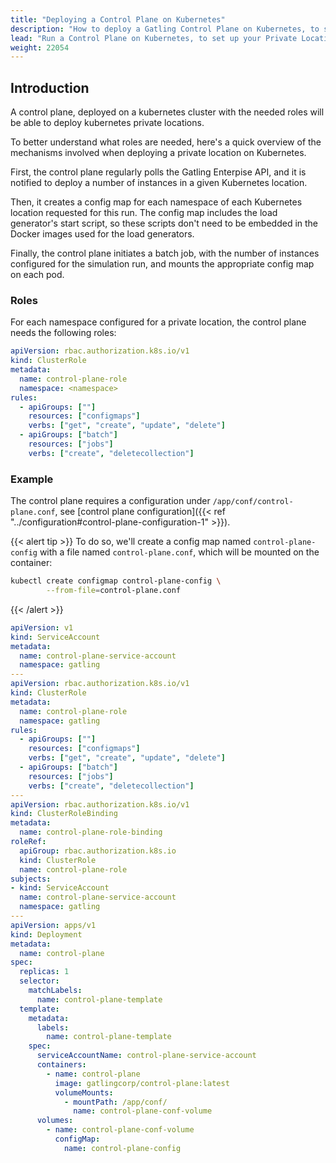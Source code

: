 ```yaml
---
title: "Deploying a Control Plane on Kubernetes"
description: "How to deploy a Gatling Control Plane on Kubernetes, to set up your Private Locations and run load generators in your own Kubernetes cluster"
lead: "Run a Control Plane on Kubernetes, to set up your Private Locations and run load generators in your own Kubernetes network"
weight: 22054
---
```


## Introduction

A control plane, deployed on a kubernetes cluster with the needed roles will be able to deploy kubernetes private locations.

To better understand what roles are needed, here's a quick overview of the mechanisms involved when deploying a private location on Kubernetes.

First, the control plane regularly polls the Gatling Enterpise API, and it is notified to deploy a number of instances in a given Kubernetes location.

Then, it creates a config map for each namespace of each Kubernetes location requested for this run. 
The config map includes the load generator's start script, so these scripts don't need to be embedded in the Docker images used for the load generators.

Finally, the control plane initiates a batch job, with the number of instances configured for the simulation run, and mounts the appropriate config map on each pod.

### Roles
For each namespace configured for a private location, the control plane needs the following roles:

```yaml
apiVersion: rbac.authorization.k8s.io/v1
kind: ClusterRole
metadata:
  name: control-plane-role
  namespace: <namespace>
rules:
  - apiGroups: [""]
    resources: ["configmaps"]
    verbs: ["get", "create", "update", "delete"]
  - apiGroups: ["batch"]
    resources: ["jobs"]
    verbs: ["create", "deletecollection"]
```

### Example

The control plane requires a configuration under `/app/conf/control-plane.conf`, see [control plane configuration]({{< ref "../configuration#control-plane-configuration-1" >}}).

{{< alert tip >}}
To do so, we'll create a config map named `control-plane-config` with a file named `control-plane.conf`, which will be mounted on the container:
```bash
kubectl create configmap control-plane-config \
        --from-file=control-plane.conf
```
{{< /alert >}}
```yaml
apiVersion: v1
kind: ServiceAccount
metadata:
  name: control-plane-service-account
  namespace: gatling
---
apiVersion: rbac.authorization.k8s.io/v1
kind: ClusterRole
metadata:
  name: control-plane-role
  namespace: gatling
rules:
  - apiGroups: [""]
    resources: ["configmaps"]
    verbs: ["get", "create", "update", "delete"]
  - apiGroups: ["batch"]
    resources: ["jobs"]
    verbs: ["create", "deletecollection"]
---
apiVersion: rbac.authorization.k8s.io/v1
kind: ClusterRoleBinding
metadata:
  name: control-plane-role-binding
roleRef:
  apiGroup: rbac.authorization.k8s.io
  kind: ClusterRole
  name: control-plane-role
subjects:
- kind: ServiceAccount
  name: control-plane-service-account
  namespace: gatling
---
apiVersion: apps/v1 
kind: Deployment 
metadata:
  name: control-plane
spec:
  replicas: 1 
  selector: 
    matchLabels: 
      name: control-plane-template
  template: 
    metadata:
      labels:
        name: control-plane-template
    spec:
      serviceAccountName: control-plane-service-account
      containers:
        - name: control-plane
          image: gatlingcorp/control-plane:latest
          volumeMounts:
            - mountPath: /app/conf/
              name: control-plane-conf-volume
      volumes:
        - name: control-plane-conf-volume
          configMap:
            name: control-plane-config
```
